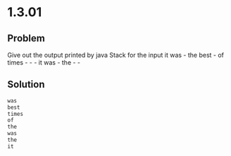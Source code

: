 # 1.3.01

## Problem

Give out the output printed by java Stack for the input
it was - the best - of times - - - it was - the - -

## Solution

```java
was
best
times
of
the
was
the
it
```
